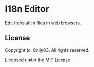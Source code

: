 # I18n Editor

Edit translation files in web browsers.

## License

Copyright (c) Cnily03. All rights reserved.

Licensed under the [MIT License](LICENSE).
